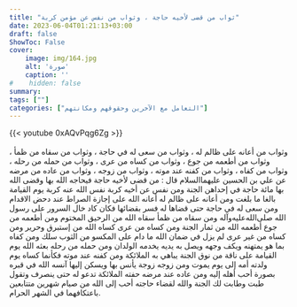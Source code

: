 ```yaml
---
title: "ثواب من قضى لأخيه حاجة ، وثواب من نفس عن مؤمن كربة"
date: 2023-06-04T01:21:13+03:00
draft: false
ShowToc: False
cover:
    image: img/164.jpg
    alt: 'صورة'
    caption: ''
#    hidden: false
summary: 
tags: [""]
categories: ["التعامل مع الآخرين وحقوقهم ومكانتهم"]
---
```

{{< youtube 0xAQvPqg6Zg >}}  
 <br>
وثواب من أعانه على ظالم له ، وثواب من سعى له في حاجة ، وثواب
من سقاه من ظمأ ، وثواب من أطعمه من جوع ، وثواب من كساه
من عرى ، وثواب من حمله من رحله ، وثواب من كفاه ، وثواب
من كفنه عند موته ، وثواب من زوجه ، وثواب من عاده من مرضه
 عن علي بن الحسين عليهما‌السلام قال : من قضى
لأخيه حاجة فيحاجه الله بها وقضى الله بها مائة حاجة في إحداهن الجنة
ومن نفس عن أخيه كربة نفس الله عنه كربة يوم القيامة بالغا ما بلغت
ومن أعانه على ظالم له أعانه الله على إجازة الصراط عند دحض الاقدام
ومن سعى له في حاجة حتى قضاها له فسر بقضائها فكان كاد خال السرور
على رسول الله صلى‌الله‌عليه‌وآله ومن سقاه من ظمأ سقاه الله من الرحيق المختوم
ومن أطعمه من جوع أطعمه الله من ثمار الجنة ومن كساه من عرى
كساه الله من إستبرق وحرير ومن كساه من غير عرى لم يزل في ضمان
الله ما دام على المكسو من الثوب سلك ومن كفاه بما هو يمتهنه ويكف
وجهه ويصل به يديه يخدمه الولدان ومن حمله من رحله بعثه الله يوم
القيامة على ناقة من نوق الجنة يباهي به الملائكة ومن كفنه عند موته
فكأنما كساه يوم ولدته أمه إلى يوم يموت ومن زوجه زوجة يأنس بها
ويسكن إليها آنسه الله في قبره بصورة أحب أهله إليه ومن عاده عند
مرضه حفته الملائكة تدعو له حتى ينصرف وتقول طبت وطابت لك الجنة
والله لقضاء حاجته أحب إلى الله من صيام شهرين متتابعين باعتكافهما في
الشهر الحرام.


